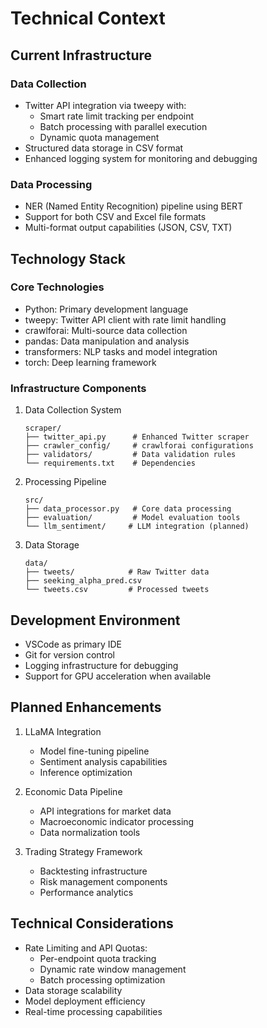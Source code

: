 # Technical Context

## Current Infrastructure

### Data Collection
- Twitter API integration via tweepy with:
  - Smart rate limit tracking per endpoint
  - Batch processing with parallel execution
  - Dynamic quota management
- Structured data storage in CSV format
- Enhanced logging system for monitoring and debugging

### Data Processing
- NER (Named Entity Recognition) pipeline using BERT
- Support for both CSV and Excel file formats
- Multi-format output capabilities (JSON, CSV, TXT)

## Technology Stack

### Core Technologies
- Python: Primary development language
- tweepy: Twitter API client with rate limit handling
- crawlforai: Multi-source data collection
- pandas: Data manipulation and analysis
- transformers: NLP tasks and model integration
- torch: Deep learning framework

### Infrastructure Components
1. Data Collection System
   ```
   scraper/
   ├── twitter_api.py      # Enhanced Twitter scraper
   ├── crawler_config/     # crawlforai configurations
   ├── validators/         # Data validation rules
   └── requirements.txt    # Dependencies
   ```

2. Processing Pipeline
   ```
   src/
   ├── data_processor.py   # Core data processing
   ├── evaluation/         # Model evaluation tools
   └── llm_sentiment/     # LLM integration (planned)
   ```

3. Data Storage
   ```
   data/
   ├── tweets/            # Raw Twitter data
   ├── seeking_alpha_pred.csv
   └── tweets.csv         # Processed tweets
   ```

## Development Environment
- VSCode as primary IDE
- Git for version control
- Logging infrastructure for debugging
- Support for GPU acceleration when available

## Planned Enhancements
1. LLaMA Integration
   - Model fine-tuning pipeline
   - Sentiment analysis capabilities
   - Inference optimization

2. Economic Data Pipeline
   - API integrations for market data
   - Macroeconomic indicator processing
   - Data normalization tools

3. Trading Strategy Framework
   - Backtesting infrastructure
   - Risk management components
   - Performance analytics

## Technical Considerations
- Rate Limiting and API Quotas:
  - Per-endpoint quota tracking
  - Dynamic rate window management
  - Batch processing optimization
- Data storage scalability
- Model deployment efficiency
- Real-time processing capabilities
